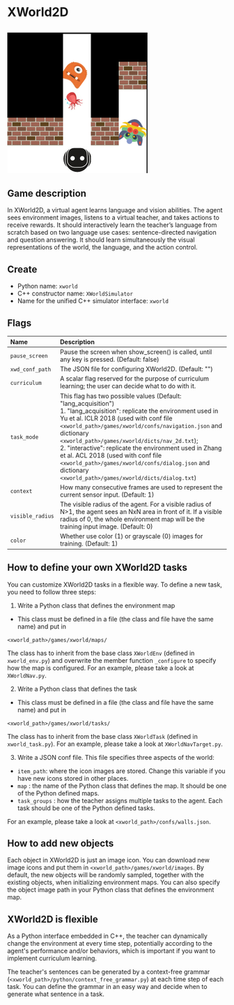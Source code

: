 # XWorld2D
## <img src="../../doc/xworld2d.png">

## Game description
In XWorld2D, a virtual agent learns language and vision abilities. The agent sees environment images, listens to a virtual teacher, and takes actions to receive rewards. It should interactively learn the teacher’s language from scratch based on two language use cases: sentence-directed navigation and question answering. It should learn simultaneously the visual representations of the world, the language, and the action control.

## Create
* Python name: ```xworld```
* C++ constructor name: ```XWorldSimulator```
* Name for the unified C++ simulator interface: ```xworld```

## Flags
|**Name**|**Description**|
|:-------|:---------------|
|```pause_screen```|Pause the screen when show_screen() is called, until any key is pressed. (Default: false)|
|```xwd_conf_path```|The JSON file for configuring XWorld2D. (Default: "")|
|```curriculum```|A scalar flag reserved for the purpose of curriculum learning; the user can decide what to do with it.|
|```task_mode```|This flag has two possible values (Default: "lang_acquisition") <br> 1. "lang_acquisition": replicate the environment used in Yu et al. ICLR 2018 (used with conf file ```<xworld_path>/games/xworld/confs/navigation.json``` and dictionary ```<xworld_path>/games/xworld/dicts/nav_2d.txt```); <br> 2. "interactive": replicate the environment used in Zhang et al. ACL 2018 (used with conf file ```<xworld_path>/games/xworld/confs/dialog.json``` and dictionary ```<xworld_path>/games/xworld/dicts/dialog.txt```)|
|```context```|How many consecutive frames are used to represent the current sensor input. (Default: 1)|
|```visible_radius```|The visible radius of the agent. For a visible radius of N>1, the agent sees an NxN area in front of it. If a visible radius of 0, the whole environment map will be the training input image. (Default: 0)|
|```color```|Whether use color (1) or grayscale (0) images for training. (Default: 1)|

## How to define your own XWorld2D tasks
You can customize XWorld2D tasks in a flexible way. To define a new task, you need to follow three steps:
1. Write a Python class that defines the environment map
  * This class must be defined in a file (the class and file have the same name) and put in
  ```
  <xworld_path>/games/xworld/maps/
  ```
  The class has to inherit from the base class ```XWorldEnv``` (defined in ```xworld_env.py```) and overwrite the member function ```_configure``` to specify how the map is configured. For an example, please take a look at ```XWorldNav.py```.

2. Write a Python class that defines the task
  * This class must be defined in a file (the class and file have the same name) and put in
  ```
  <xworld_path>/games/xworld/tasks/
  ```
  The class has to inherit from the base class ```XWorldTask``` (defined in ```xworld_task.py```). For an example, please take a look at ```XWorldNavTarget.py```.

3. Write a JSON conf file. This file specifies three aspects of the world:
  * ```item_path```: where the icon images are stored. Change this variable if you have new icons stored in other places.
  * ```map``` : the name of the Python class that defines the map. It should be one of the Python defined maps.
  * ```task_groups``` : how the teacher assigns multiple tasks to the agent. Each task should be one of the Python defined tasks.

  For an example, please take a look at ```<xworld_path>/confs/walls.json```.

## How to add new objects
Each object in XWorld2D is just an image icon. You can download new image icons and put them in ```<xworld_path>/games/xworld/images```. By default, the new objects will be randomly sampled, together with the existing objects, when initializing environment maps. You can also specify the object image path in your Python class that defines the environment map.

## XWorld2D is flexible
As a Python interface embedded in C++, the teacher can dynamically change the environment at every time step, potentially according to the agent's performance and/or behaviors, which is important if you want to implement curriculum learning.

The teacher's sentences can be generated by a context-free grammar (```<xworld_path>/python/context_free_grammar.py```) at each time step of each task. You can define the grammar in an easy way and decide when to generate what sentence in a task.
